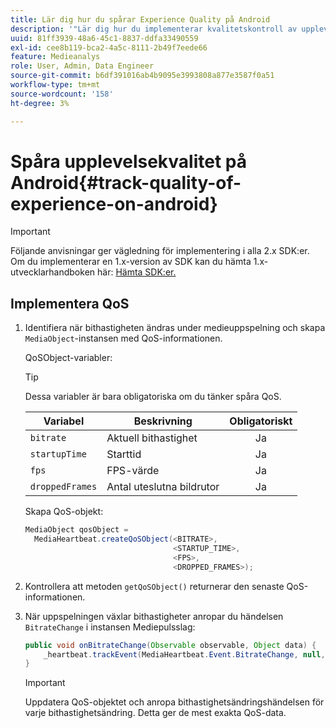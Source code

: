 ```yaml
---
title: Lär dig hur du spårar Experience Quality på Android
description: '"Lär dig hur du implementerar kvalitetskontroll av upplevelser (QoE, QoS) med Media SDK på Android."'
uuid: 81ff3939-48a6-45c1-8837-ddfa33490559
exl-id: cee8b119-bca2-4a5c-8111-2b49f7eede66
feature: Medieanalys
role: User, Admin, Data Engineer
source-git-commit: b6df391016ab4b9095e3993808a877e3587f0a51
workflow-type: tm+mt
source-wordcount: '158'
ht-degree: 3%

---
```


# Spåra upplevelsekvalitet på Android{#track-quality-of-experience-on-android}

>[!IMPORTANT]
>
>Följande anvisningar ger vägledning för implementering i alla 2.x SDK:er. Om du implementerar en 1.x-version av SDK kan du hämta 1.x-utvecklarhandboken här: [Hämta SDK:er.](/help/sdk-implement/download-sdks.md)

## Implementera QoS

1. Identifiera när bithastigheten ändras under medieuppspelning och skapa `MediaObject`-instansen med QoS-informationen.

   QoSObject-variabler:

   >[!TIP]
   >
   >Dessa variabler är bara obligatoriska om du tänker spåra QoS.

   | Variabel | Beskrivning | Obligatoriskt |
   | --- | --- | :---: |
   | `bitrate` | Aktuell bithastighet | Ja |
   | `startupTime` | Starttid | Ja |
   | `fps` | FPS-värde | Ja |
   | `droppedFrames` | Antal uteslutna bildrutor | Ja |

   Skapa QoS-objekt:

   ```java
   MediaObject qosObject =  
     MediaHeartbeat.createQoSObject(<BITRATE>,  
                                    <STARTUP_TIME>,  
                                    <FPS>,  
                                    <DROPPED_FRAMES>);
   ```

1. Kontrollera att metoden `getQoSObject()` returnerar den senaste QoS-informationen.
1. När uppspelningen växlar bithastigheter anropar du händelsen `BitrateChange` i instansen Mediepulsslag:

   ```java
   public void onBitrateChange(Observable observable, Object data) {  
       _heartbeat.trackEvent(MediaHeartbeat.Event.BitrateChange, null, null); 
   } 
   ```

   >[!IMPORTANT]
   >
   >Uppdatera QoS-objektet och anropa bithastighetsändringshändelsen för varje bithastighetsändring. Detta ger de mest exakta QoS-data.
